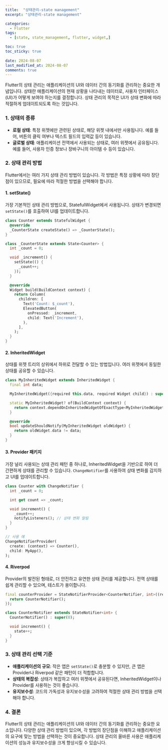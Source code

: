 ```yaml
---
title:  "상태관리-state management" 
excerpt: "상태관리-state management"

categories:
  - Flutter
tags:
  - [state, state_management, flutter, widget,]

toc: true
toc_sticky: true
 
date: 2024-08-07
last_modified_at: 2024-08-07
comments: true
---
```


Flutter의 상태 관리는 애플리케이션의 UI와 데이터 간의 동기화를 관리하는 중요한 개념입니다. 상태란 애플리케이션의 현재 상황을 나타내는 데이터로, 사용자 인터페이스(UI)가 어떻게 보여야 하는지를 결정합니다. 상태 관리의 목적은 UI가 상태 변화에 따라 적절하게 업데이트되도록 하는 것입니다.

### 1. **상태의 종류**

- **로컬 상태**: 특정 위젯에만 관련된 상태로, 해당 위젯 내에서만 사용됩니다. 예를 들어, 버튼의 클릭 여부나 텍스트 필드의 입력값 등이 있습니다.
- **글로벌 상태**: 애플리케이션 전역에서 사용되는 상태로, 여러 위젯에서 공유됩니다. 예를 들어, 사용자 인증 정보나 장바구니의 아이템 수 등이 있습니다.

### 2. **상태 관리 방법**

Flutter에서는 여러 가지 상태 관리 방법이 있습니다. 각 방법은 특정 상황에 따라 장단점이 있으므로, 필요에 따라 적절한 방법을 선택해야 합니다.

#### 1. **setState()**

가장 기본적인 상태 관리 방법으로, StatefulWidget에서 사용됩니다. 상태가 변경되면 `setState()`를 호출하여 UI를 업데이트합니다.

```dart
class Counter extends StatefulWidget {
  @override
  _CounterState createState() => _CounterState();
}

class _CounterState extends State<Counter> {
  int _count = 0;

  void _increment() {
    setState(() {
      _count++;
    });
  }

  @override
  Widget build(BuildContext context) {
    return Column(
      children: [
        Text('Count: $_count'),
        ElevatedButton(
          onPressed: _increment,
          child: Text('Increment'),
        ),
      ],
    );
  }
}
```

#### 2. **InheritedWidget**

상태를 위젯 트리의 상위에서 하위로 전달할 수 있는 방법입니다. 여러 위젯에서 동일한 상태를 공유할 수 있습니다.

```dart
class MyInheritedWidget extends InheritedWidget {
  final int data;

  MyInheritedWidget({required this.data, required Widget child}) : super(child: child);

  static MyInheritedWidget? of(BuildContext context) {
    return context.dependOnInheritedWidgetOfExactType<MyInheritedWidget>();
  }

  @override
  bool updateShouldNotify(MyInheritedWidget oldWidget) {
    return oldWidget.data != data;
  }
}
```

#### 3. **Provider 패키지**

가장 널리 사용되는 상태 관리 패턴 중 하나로, InheritedWidget을 기반으로 하여 더 간편하게 상태를 관리할 수 있습니다. `ChangeNotifier`를 사용하여 상태 변화를 감지하고 UI를 업데이트합니다.

```dart
class Counter with ChangeNotifier {
  int _count = 0;

  int get count => _count;

  void increment() {
    _count++;
    notifyListeners(); // 상태 변화 알림
  }
}

// 사용 예
ChangeNotifierProvider(
  create: (context) => Counter(),
  child: MyApp(),
);
```

#### 4. **Riverpod**

Provider의 발전된 형태로, 더 안전하고 유연한 상태 관리를 제공합니다. 전역 상태를 쉽게 관리할 수 있으며, 테스트가 용이합니다.

```dart
final counterProvider = StateNotifierProvider<CounterNotifier, int>((ref) {
  return CounterNotifier();
});

class CounterNotifier extends StateNotifier<int> {
  CounterNotifier() : super(0);

  void increment() {
    state++;
  }
}
```

### 3. **상태 관리 선택 기준**

- **애플리케이션의 규모**: 작은 앱은 `setState()`로 충분할 수 있지만, 큰 앱은 Provider나 Riverpod 같은 패턴이 더 적합합니다.
- **상태의 복잡성**: 상태가 복잡하고 여러 위젯에서 공유된다면, InheritedWidget이나 Provider를 사용하는 것이 좋습니다.
- **유지보수성**: 코드의 가독성과 유지보수성을 고려하여 적절한 상태 관리 방법을 선택해야 합니다.










### 4. **결론**







Flutter의 상태 관리는 애플리케이션의 UI와 데이터 간의 동기화를 관리하는 중요한 요소입니다. 다양한 상태 관리 방법이 있으며, 각 방법의 장단점을 이해하고 애플리케이션의 요구에 맞는 방법을 선택하는 것이 중요합니다. 상태 관리의 올바른 사용은 애플리케이션의 성능과 유지보수성을 크게 향상시킬 수 있습니다. 


